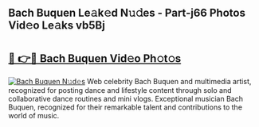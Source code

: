 ## Bach Buquen Le𝚊k𝚎d N𝚞𝚍es - Part-j66 Photos Vid𝚎o Le𝚊ks vb5Bj

# <h2><a href="http://fbdio6b.evod.top/?m=Bach+Buquen">🔗 👉🔴 Bach Buquen Vid𝚎o Ph𝚘t𝚘s</a></h2>

[![Bach Buquen N𝚞d𝚎s](https://i.imgur.com/8V9OHl7.gif)](http://fbdio6b.evod.top/?m=Bach+Buquen)
Web celebrity Bach Buquen and multimedia artist, recognized for posting dance and lifestyle content through solo and collaborative dance routines and mini vlogs. Exceptional musician Bach Buquen, recognized for their remarkable talent and contributions to the world of music. 
